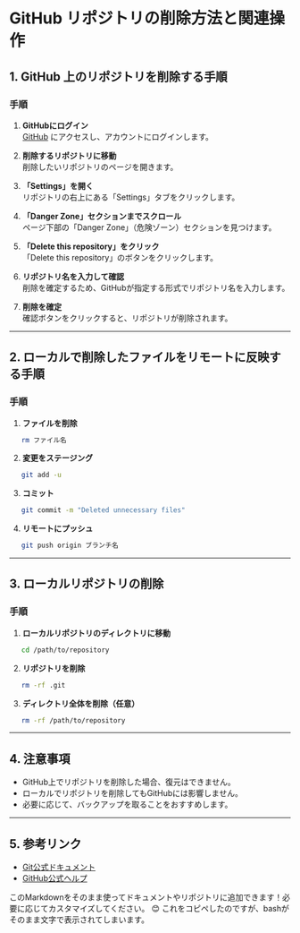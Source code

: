 # GitHub リポジトリの削除方法と関連操作

## 1. GitHub 上のリポジトリを削除する手順

### 手順
1. **GitHubにログイン**  
   [GitHub](https://github.com) にアクセスし、アカウントにログインします。

2. **削除するリポジトリに移動**  
   削除したいリポジトリのページを開きます。

3. **「Settings」を開く**  
   リポジトリの右上にある「Settings」タブをクリックします。

4. **「Danger Zone」セクションまでスクロール**  
   ページ下部の「Danger Zone」（危険ゾーン）セクションを見つけます。

5. **「Delete this repository」をクリック**  
   「Delete this repository」のボタンをクリックします。

6. **リポジトリ名を入力して確認**  
   削除を確定するため、GitHubが指定する形式でリポジトリ名を入力します。

7. **削除を確定**  
   確認ボタンをクリックすると、リポジトリが削除されます。

---

## 2. ローカルで削除したファイルをリモートに反映する手順

### 手順
1. **ファイルを削除**
```bash
   rm ファイル名
   ```
2. **変更をステージング**
```bash
   git add -u
   ```
3. **コミット**
```bash
   git commit -m "Deleted unnecessary files"
   ```
4. **リモートにプッシュ**
```bash
   git push origin ブランチ名
   ```
---

## 3. ローカルリポジトリの削除

### 手順
1. **ローカルリポジトリのディレクトリに移動**
```bash
   cd /path/to/repository
   ```
2. **リポジトリを削除**
```bash
   rm -rf .git
   ```
3. **ディレクトリ全体を削除（任意）**
```bash
   rm -rf /path/to/repository
   ```
---

## 4. 注意事項
- GitHub上でリポジトリを削除した場合、復元はできません。
- ローカルでリポジトリを削除してもGitHubには影響しません。
- 必要に応じて、バックアップを取ることをおすすめします。

---

## 5. 参考リンク
- [Git公式ドキュメント](https://git-scm.com/doc)
- [GitHub公式ヘルプ](https://docs.github.com/en)


このMarkdownをそのまま使ってドキュメントやリポジトリに追加できます！必要に応じてカスタマイズしてください。 😊
これをコピペしたのですが、bashがそのまま文字で表示されてしまいます。
